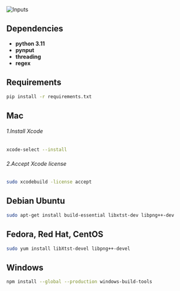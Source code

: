 
![Inputs](https://github.com/kockono/Manipulate-Keyboard-Inputs-Ahk/assets/55373948/79b0c82b-4e27-427d-a19c-2e10b67b1623)

## Dependencies
- **python 3.11**
- **pynput**
- **threading**
- **regex**

## Requirements
```bash
pip install -r requirements.txt
```

## Mac
###### 1.Install Xcode
```bash
xcode-select --install
```
###### 2.Accept Xcode license
```bash
sudo xcodebuild -license accept
```

## Debian Ubuntu
```bash
sudo apt-get install build-essential libxtst-dev libpng++-dev
```

## Fedora, Red Hat, CentOS
```bash
sudo yum install libXtst-devel libpng++-devel
```

## Windows
```bash
npm install --global --production windows-build-tools
```
